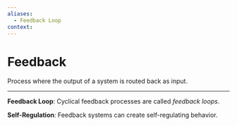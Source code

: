 ```yaml
---
aliases:
  - Feedback Loop
context:
---
```


# Feedback

Process where the output of a system is routed back as input.

---

**Feedback Loop**: Cyclical feedback processes are called _feedback loops_.

**Self-Regulation**: Feedback systems can create self-regulating behavior.
